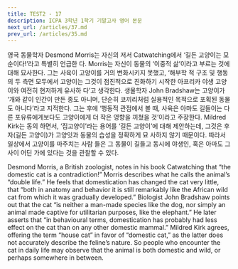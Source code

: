 ```yaml
---
title: TEST2 - 17
description: ICPA 3학년 1학기 기말고사 영어 본문
next_url: /articles/37.md
prev_url: /articles/35.md
---
```


영국 동물학자 Desmond Morris는 자신의 저서 Catwatching에서 ‘길든 고양이는 모순이다!’라고 특별히 언급한 다. Morris는 자신이 동물의 ‘이중적 삶’이라고 부르는 것에 대해 묘사한다. 그는 사육이 고양이를 거의 변화시키지 못했고, ‘해부학 적 구조 및 행동의 두 측면 모두에서 고양이는 그것이 점진적으로 진화하기 시작한 아프리카 야생 고양이와 여전히 현저하게 유사하 다’고 생각한다. 생물학자 John Bradshaw는 고양이가 ‘개와 같이 인간이 만든 종도 아니며, 단순히 코끼리처럼 실용적인 목적으로 포획된 동물도 아니다’라고 지적한다. 그는 후에 ‘행동적 관점에서 볼 때, 사육은 아마도 길들이는 다른 포유류에게보다도 고양이에게 더 작은 영향을 끼쳤을 것’이라고 주장한다. Mildred Kirk는 동의 하면서, ‘집고양이’라는 용어를 ‘길든 고양이’에 대해 제안하는데, 그것은 후자(길든 고양이)가 고양잇과 동물의 습성을 정확하게 묘 사하지 않기 때문이다. 따라서 일상에서 고양이를 마주치는 사람 들은 그 동물이 길들고 동시에 야생인, 혹은 아마도 그사이 어딘 가에 있다는 것을 관찰할 수 있다.

Desmond Morris, a British zoologist, notes in his book Catwatching that “the domestic cat is a contradiction!” Morris describes what he calls the animal’s “double life.” He feels that domestication has changed the cat very little, that “both in anatomy and behavior it is still remarkably like the African wild cat from which it was gradually developed.” Biologist John Bradshaw points out that the cat “is neither a man-made species like the dog, nor simply an animal made captive for utilitarian purposes, like the elephant.” He later asserts that “in behavioural terms, domestication has probably had less effect on the cat than on any other domestic mammal.” Mildred Kirk agrees, offering the term “house cat” in favor of “domestic cat,” as the latter does not accurately describe the feline’s nature. So people who encounter the cat in daily life may observe that the animal is both domestic and wild, or perhaps somewhere in between.

